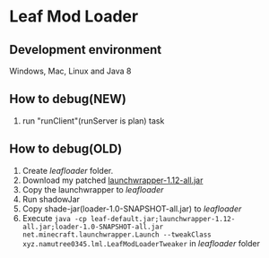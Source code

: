# Leaf Mod Loader

## Development environment
Windows, Mac, Linux and Java 8

## How to debug(NEW)
1. run "runClient"(runServer is plan) task

## How to debug(OLD)
1. Create *leafloader* folder.
2. Download my patched [launchwrapper-1.12-all.jar](https://github.com/NamuTree0345/LegacyLauncher/releases/download/1.12/launchwrapper-1.12-all.jar)
3. Copy the launchwrapper to *leafloader*
4. Run shadowJar
5. Copy shade-jar(loader-1.0-SNAPSHOT-all.jar) to *leafloader*
6. Execute `java -cp leaf-default.jar;launchwrapper-1.12-all.jar;loader-1.0-SNAPSHOT-all.jar net.minecraft.launchwrapper.Launch --tweakClass xyz.namutree0345.lml.LeafModLoaderTweaker` in *leafloader* folder
